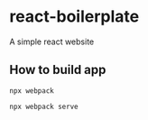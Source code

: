 # react-boilerplate
A simple react website

## How to build app

    npx webpack
    
    npx webpack serve
